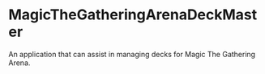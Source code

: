 # MagicTheGatheringArenaDeckMaster
An application that can assist in managing decks for Magic The Gathering Arena.

